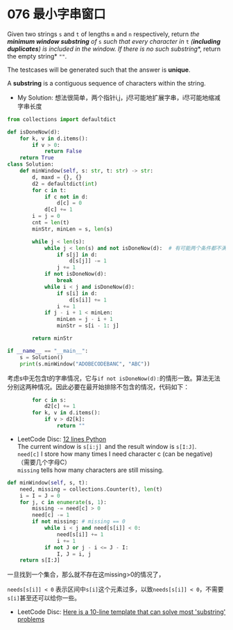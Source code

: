 # 076 最小字串窗口

Given two strings `s` and `t` of lengths `m` and `n` respectively, return *the **minimum window substring** of* `s` *such that every character in* `t` *(**including duplicates**) is included in the window. If there is no such substring**, return the empty string* `""`*.*

The testcases will be generated such that the answer is **unique**.

A **substring** is a contiguous sequence of characters within the string.

* My Solution: 想法很简单，两个指针i,j，j尽可能地扩展字串，i尽可能地缩减字串长度   

```python
from collections import defaultdict

def isDoneNow(d):
    for k, v in d.items():
        if v > 0:
            return False
    return True
class Solution:
    def minWindow(self, s: str, t: str) -> str:
        d, maxd = {}, {}
        d2 = defaultdict(int)
        for c in t:
            if c not in d:
                d[c] = 0
            d[c] += 1
        i = j = 0
        cnt = len(t)
        minStr, minLen = s, len(s)

        while j < len(s):
            while j < len(s) and not isDoneNow(d):  # 有可能两个条件都不满足吗？
                if s[j] in d:
                    d[s[j]] -= 1
                j += 1
            if not isDoneNow(d):
                break
            while i < j and isDoneNow(d):
                if s[i] in d:
                    d[s[i]] += 1
                i += 1
            if j - i + 1 < minLen:
                minLen = j - i + 1
                minStr = s[i - 1: j]

        return minStr

if __name__ == "__main__":
    s = Solution()
    print(s.minWindow("ADOBECODEBANC", "ABC"))
```

考虑s中无包含t的字串情况，它与`if not isDoneNow(d):`的情形一致。算法无法分别这两种情况。因此必要在最开始排除不包含的情况，代码如下：

```python
        for c in s:
            d2[c] += 1
        for k, v in d.items():
            if v > d2[k]:
                return ""
```


* LeetCode Disc: [12 lines Python](https://leetcode.com/problems/minimum-window-substring/discuss/26804/12-lines-Python)  
The current window is `s[i:j] `and the result window is `s[I:J]`.     
`need[c]` I store how many times I need character c (can be negative) （需要几个字母C）  
`missing` tells how many characters are still missing.


```python
def minWindow(self, s, t):
    need, missing = collections.Counter(t), len(t)
    i = I = J = 0
    for j, c in enumerate(s, 1):
        missing -= need[c] > 0
        need[c] -= 1
        if not missing: # missing == 0
            while i < j and need[s[i]] < 0:
                need[s[i]] += 1
                i += 1
            if not J or j - i <= J - I:
                I, J = i, j
    return s[I:J]
```



一旦找到一个集合，那么就不存在这missing>0的情况了，

`needs[s[i]] < 0` 表示区间中`s[i]`这个元素过多，以致`needs[s[i]] < 0`，不需要`s[i]`甚至还可以给你一些。



* LeetCode Disc: [Here is a 10-line template that can solve most 'substring' problems](https://leetcode.com/problems/minimum-window-substring/discuss/26808/Here-is-a-10-line-template-that-can-solve-most-'substring'-problems)